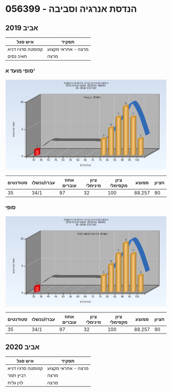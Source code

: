 # 056399 - הנדסת אנרגיה וסביבה

## אביב 2019

| איש סגל | תפקיד |
| ---- | ---- |
| קפוסטה סרגיו דניא | מרצה - אחראי מקצוע |
| חאיכ נסים | מרצה |

### סופי מועד א'

![201802 Final_A](201802/Final_A.png)

| סטודנטים | עברו/נכשלו | אחוז עוברים | ציון מינימלי | ציון מקסימלי | ממוצע | חציון |
| ---- | ---- | ---- | ---- | ---- | ---- | ---- |
| 35 | 34/1 | 97 | 32 | 100 | 88.257 | 90 |

### סופי

![201802 Finals](201802/Finals.png)

| סטודנטים | עברו/נכשלו | אחוז עוברים | ציון מינימלי | ציון מקסימלי | ממוצע | חציון |
| ---- | ---- | ---- | ---- | ---- | ---- | ---- |
| 35 | 34/1 | 97 | 32 | 100 | 88.257 | 90 |

## אביב 2020

| איש סגל | תפקיד |
| ---- | ---- |
| קפוסטה סרגיו דניא | מרצה - אחראי מקצוע |
| רביץ תמר | מרצה |
| לוין גלית | מרצה |

